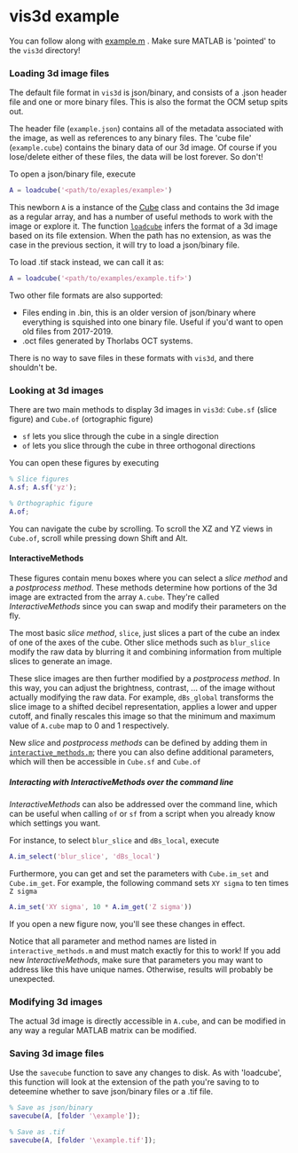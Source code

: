 # vis3d example

You can follow along with [example.m](example.m) . Make sure MATLAB is 'pointed' to the `vis3d` directory!

### Loading 3d image files

The default file format in `vis3d` is json/binary, and consists of a .json header file and one or more binary files.
This is also the format the OCM setup spits out.

The header file (`example.json`) contains all of the metadata associated with the image, as well as references to any binary files. The 'cube file' (`example.cube`) contains the binary data of our 3d image. Of course if you lose/delete either of these files, the data will be lost forever. So don't!

To open a json/binary file, execute

```matlab
A = loadcube('<path/to/exaples/example>')
```

This newborn `A` is a instance of the [Cube](../cube/Cube.m) class and contains the 3d image as a regular array, and has a number of useful methods to work with the image or explore it.
The function [`loadcube`](../loadcube.m) infers the format of a 3d image based on its file extension. When the path has no extension, as was the case in the previous section, it will try to load a json/binary file.

To load .tif stack instead, we can call it as:

```matlab
A = loadcube('<path/to/examples/example.tif>')
```

Two other file formats are also supported:

*  Files ending in .bin, this is an older version of json/binary where everything is squished into one binary file. Useful if you'd want to open old files from 2017-2019.
* .oct files generated by Thorlabs OCT systems. 

There is no way to save files in these formats with `vis3d`, and there shouldn't be.

### Looking at 3d images

There are two main methods to display 3d images in `vis3d`: `Cube.sf` (slice figure)  and `Cube.of` (ortographic figure)
* `sf` lets you slice through the cube in a single direction
* `of` lets you slice through the cube in three orthogonal directions

You can open these figures by executing

```matlab
% Slice figures
A.sf; A.sf('yz'); 

% Orthographic figure
A.of; 
```

You can navigate the cube by scrolling. To scroll the XZ and YZ views in `Cube.of`, scroll while pressing down Shift and Alt. 

#### InteractiveMethods

These figures contain menu boxes where you can select a *slice method* and a *postprocess method*. These methods determine how portions of the 3d image are extracted from the array `A.cube`.  They're called *InteractiveMethods* since you can swap and modify their parameters on the fly.

The most basic *slice method*, `slice`, just slices a part of the cube an index of one of the axes of the cube. Other slice methods such as `blur_slice` modify the raw data by blurring it and combining information from multiple slices to generate an image.

These slice images are then further modified by a *postprocess method*. In this way, you can adjust the brightness, contrast, ... of the image without actually modifying the raw data. For example, `dBs_global` transforms the slice image to a shifted decibel representation, applies a lower and upper cutoff, and finally rescales this image so that the minimum and maximum value of `A.cube` map to 0 and 1 respectively.

New *slice* and *postprocess methods* can be defined by adding them in [`interactive_methods.m`](../interactive_methods.m); there you can also define additional parameters, which will then be accessible in `Cube.sf` and `Cube.of`

##### Interacting with InteractiveMethods over the command line

*InteractiveMethods* can also be addressed over the command line, which can be useful when calling `of` or `sf` from a script when you already know which settings you want.

For instance, to select `blur_slice` and `dBs_local`, execute

```matlab
A.im_select('blur_slice', 'dBs_local')
```

Furthermore, you can get and set the parameters with `Cube.im_set` and `Cube.im_get`. For example, the following command sets `XY sigma` to ten times `Z sigma`

```matlab
A.im_set('XY sigma', 10 * A.im_get('Z sigma'))
```

If you open a new figure now, you'll see these changes in effect.

Notice that all parameter and method names are listed in  `interactive_methods.m` and must match exactly for this to work! If you add new *InteractiveMethods*, make sure that parameters you may want to address like this have unique names. Otherwise, results will probably be unexpected.

### Modifying 3d images

The actual 3d image is directly accessible in `A.cube`, and can be modified in any way a regular MATLAB matrix can be modified. 

### Saving 3d image files

Use the `savecube` function to save any changes to disk. As with 'loadcube', this function will look at the extension of the path you're saving to to deteemine whether to save json/binary files or a .tif file.

```matlab
% Save as json/binary
savecube(A, [folder '\example']);

% Save as .tif
savecube(A, [folder '\example.tif']);
```

